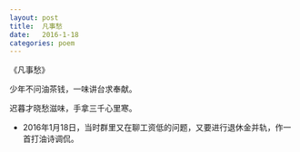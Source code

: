 ```yaml
---
layout: post
title:  凡事愁
date:   2016-1-18
categories: poem
---
```

《凡事愁》

少年不问油茶钱，一味讲台求奉献。

迟暮才晓愁滋味，手拿三千心里寒。

<!--more-->

- 2016年1月18日，当时群里又在聊工资低的问题，又要进行退休金并轨，作一首打油诗调侃。